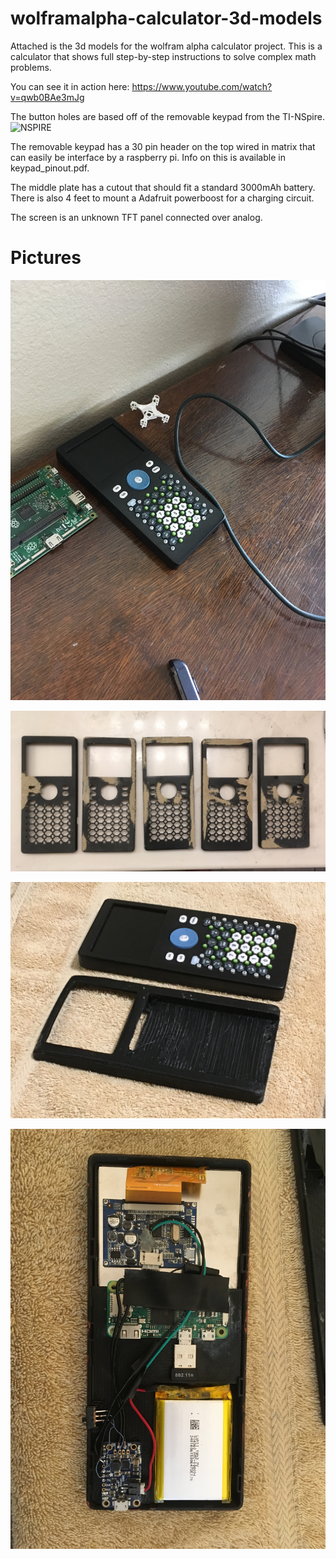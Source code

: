 # wolframalpha-calculator-3d-models

Attached is the 3d models for the wolfram alpha calculator project.
This is a calculator that shows full step-by-step instructions to solve complex math problems.

You can see it in action here: https://www.youtube.com/watch?v=qwb0BAe3mJg

The button holes are based off of the removable keypad from the TI-NSpire. ![NSPIRE](https://en.wikipedia.org/wiki/TI-Nspire_series#/media/File:TI-Nspire.jpg)

The removable keypad has a 30 pin header on the top wired in matrix that can easily be interface by a raspberry pi. Info on this is available in keypad_pinout.pdf.

The middle plate has a cutout that should fit a standard 3000mAh battery. There is also 4 feet to mount a Adafruit powerboost for a charging circuit.

The screen is an unknown TFT panel connected over analog.

# Pictures
![finished_model](https://raw.githubusercontent.com/ShaneNielsen1234/wolframalpha-calculator-3d-models/master/pictures/fully_built_model.JPG)


![finishing_bondo](https://raw.githubusercontent.com/ShaneNielsen1234/wolframalpha-calculator-3d-models/master/pictures/bondo_smooth_finish.jpg)

![prototype](https://github.com/ShaneNielsen1234/wolframalpha-calculator-3d-models/blob/master/pictures/prototype_vs_finished.JPG?raw=true)

![inside](https://github.com/ShaneNielsen1234/wolframalpha-calculator-3d-models/blob/master/pictures/inside_2.JPG?raw=true)
